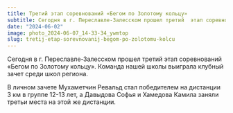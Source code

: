 ```yaml
---
title: Третий этап соревнований «Бегом по Золотому кольцу»
subtitle: Сегодня в г. Переславле-Залесском прошел третий  этап соревнований «Бегом по Золотому кольцу». Команда нашей школы выиграла клубный зачет среди школ региона. В личном зачете Мухаметчин Ревальд стал победителем на дистанции 3 км в группе 12-13 лет, а Давыдова Софья и Хамедова Камила заняли третьи места на этой же дистанции.
date: "2024-06-02"
image: photo_2024-06-07_14-33-34_ywmtop
slug: tretij-etap-sorevnovanij-begom-po-zolotomu-kolcu
---
```

Сегодня в г. Переславле-Залесском прошел третий  этап соревнований «Бегом по Золотому кольцу». Команда нашей школы выиграла клубный зачет среди школ региона. 

В личном зачете Мухаметчин Ревальд стал победителем на дистанции 3 км в группе 12-13 лет, а Давыдова Софья и Хамедова Камила заняли третьи места на этой же дистанции.